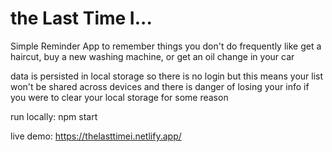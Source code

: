 # the Last Time I...

Simple Reminder App to remember things you don't do frequently like get a haircut, buy a new washing machine, or get an oil change in your car

data is persisted in local storage so there is no login but this means your list won't be shared across devices and there is danger of losing your info if you were to clear your local storage for some reason

run locally: npm start

live demo: https://thelasttimei.netlify.app/
